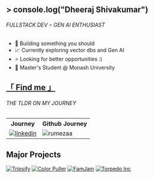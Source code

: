 ## &gt; console.log("Dheeraj Shivakumar")
<h6>FULLSTACK DEV ◦ GEN AI ENTHUSIAST</h6>


<ul>
  <li>
    👾 Building something you should
  </li>
  <li>
    📈 Currently exploring vector dbs and Gen AI
  </li>
  <li>
    ⭐ Looking for better opportunities :)
  </li>
    <li>
    📌 Master's Student @ Monash University </li>
</ul>

##  <a href="https://dheeraj-develops.vercel.app/">「 Find me 」</a>
<h6>THE TLDR ON MY JOURNEY</h6>

<table>
  <tr>
    <th>Journey</th>
    <th>Github Journey</th>
  </tr>
  <tr>
    <td align="center"> 
      <a href="https://www.linkedin.com/in/dheerajs7" target="_blank">
  <img src="https://img.shields.io/badge/LinkedIn-0077B5?style=for-the-badge&logo=linkedin&logoColor=white" alt="linkedin"/>
 </a>
    </td>
    <td> <img src="https://github-readme-stats.vercel.app/api/top-langs/?username=dheeraj13127&layout=compact&theme=nightowl&hide_border=true&exclude_repo=the-www-blog,clean-water-foundation&langs_count=6" alt="rumezaa" /></td>
  </tr>
</table>

## Major Projects
[![Tripsify](https://github-readme-stats.vercel.app/api/pin/?username=dheeraj13127&repo=Tripsify&border_color=7F3FBF&bg_color=0D1117&title_color=C9D1D9&text_color=8B949E&icon_color=7F3FBF)](https://github.com/dheeraj13127/Tripsify)
[![Color Puller](https://github-readme-stats.vercel.app/api/pin/?username=dheeraj13127&repo=color-puller&border_color=7F3FBF&bg_color=0D1117&title_color=C9D1D9&text_color=8B949E&icon_color=7F3FBF)](https://github.com/dheeraj13127/color-puller)
[![FamJam](https://github-readme-stats.vercel.app/api/pin/?username=dheeraj13127&repo=famjam&border_color=7F3FBF&bg_color=0D1117&title_color=C9D1D9&text_color=8B949E&icon_color=7F3FBF)](https://github.com/dheeraj13127/famjam)
[![Torpedo Inc](https://github-readme-stats.vercel.app/api/pin/?username=dheeraj13127&repo=Tipogram&border_color=7F3FBF&bg_color=0D1117&title_color=C9D1D9&text_color=8B949E&icon_color=7F3FBF)](https://github.com/dheeraj13127/Tipogram)




